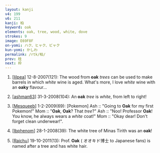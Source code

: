 ```yaml
---
layout: kanji
v4: 199
v6: 211
kanji: 柏
keyword: oak
elements: oak, tree, wood, white, dove
strokes: 9
image: E69F8F
on-yomi: ハク、ヒャク、ビャク
kun-yomi: かしわ
permalink: /rtk/柏/
prev: 桂
next: 枠
---
```


1) [<a href="http://kanji.koohii.com/profile/lilpea">lilpea</a>] 12-8-2007(121): The wood from<strong> oak</strong> <em>trees</em> can be used to make barrels in which <em>white</em> wine is aged. What&#039;s more, I love <em>white</em> wine with an <strong>oaky</strong> flavour...

2) [<a href="http://kanji.koohii.com/profile/ashman63">ashman63</a>] 31-3-2008(104): An<strong> oak</strong> <em>tree</em> is <em>white</em>, from left to right!

3) [<a href="http://kanji.koohii.com/profile/Mesqueeb">Mesqueeb</a>] 1-2-2009(69): [Pokemon] Ash :: &quot;Going to <strong>Oak</strong> for my first Pokemon!&quot; Mom :: &quot;<strong>Oak</strong>, <strong>Oak</strong>? That <em>tree</em>?&quot; Ash :: &quot;Noo! Professor <strong>Oak</strong>! You know, he always wears a <em>white</em> coat!&quot; Mom :: &quot;Okay dear! Don&#039;t forget clean underwear!&quot;.

4) [<a href="http://kanji.koohii.com/profile/lbphenom">lbphenom</a>] 28-1-2008(39): The white tree of Minas Tirith was an<strong> oak</strong>!

5) [<a href="http://kanji.koohii.com/profile/Raichu">Raichu</a>] 19-10-2011(13): Prof.<strong> Oak</strong> ( オオキド博士 to Japanese fans) is named after a tree and has white hair.

